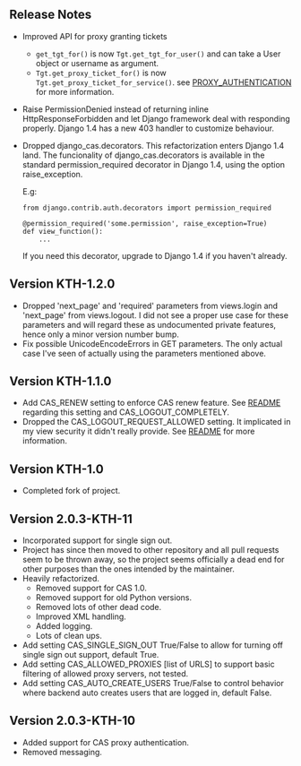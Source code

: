 Release Notes
-------------

* Improved API for proxy granting tickets
  * ```get_tgt_for()``` is now ```Tgt.get_tgt_for_user()``` and can take
    a User object or username as argument.
  * ```Tgt.get_proxy_ticket_for()``` is now ```Tgt.get_proxy_ticket_for_service()```.
  see [PROXY_AUTHENTICATION](PROXY_AUTHENTICATION.md) for more information.
* Raise PermissionDenied instead of returning inline HttpResponseForbidden 
  and let Django framework deal with responding properly. Django 1.4 has a 
  new 403 handler to customize behaviour.
* Dropped django_cas.decorators. This refactorization enters Django 1.4 land.
  The funcionality of django_cas.decorators is available in the standard
  permission_required decorator in Django 1.4, using the option raise_exception.
  
  E.g:
  ```
  from django.contrib.auth.decorators import permission_required
  
  @permission_required('some.permission', raise_exception=True)
  def view_function():
      ...
  ```
  If you need this decorator, upgrade to Django 1.4 if you haven't already.

## Version KTH-1.2.0

* Dropped 'next_page' and 'required' parameters from views.login and
  'next_page' from views.logout. I did not see a proper use case for these
  parameters and will regard these as undocumented private features,
  hence only a minor version number bump.
* Fix possible UnicodeEncodeErrors in GET parameters. The only actual
  case I've seen of actually using the parameters mentioned above.

## Version KTH-1.1.0

* Add CAS_RENEW setting to enforce CAS renew feature. See [README](./README.md)
  regarding this setting and CAS_LOGOUT_COMPLETELY.
* Dropped the CAS_LOGOUT_REQUEST_ALLOWED setting. It implicated in my view 
  security it didn't really provide. See [README](./README.md) for more information.

## Version KTH-1.0
 
* Completed fork of project.

## Version 2.0.3-KTH-11

* Incorporated support for single sign out. 
* Project has since then moved to other repository and all pull requests 
  seem to be thrown away, so the project seems officially a dead end 
  for other purposes than the ones intended by the maintainer.
* Heavily refactorized.
  * Removed support for CAS 1.0.
  * Removed support for old Python versions.
  * Removed lots of other dead code.
  * Improved XML handling.
  * Added logging.
  * Lots of clean ups.
* Add setting CAS_SINGLE_SIGN_OUT True/False to allow for turning 
  off single sign out support, default True.
* Add setting CAS_ALLOWED_PROXIES [list of URLS] to support basic 
  filtering of allowed proxy servers, not tested.
* Add setting CAS_AUTO_CREATE_USERS True/False to control behavior
  where backend auto creates users that are logged in, default False.

## Version 2.0.3-KTH-10
 
* Added support for CAS proxy authentication.
* Removed messaging.
